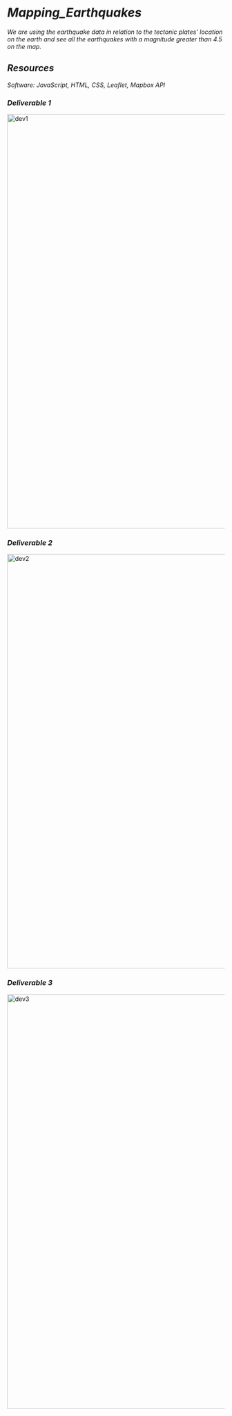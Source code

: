 # *Mapping_Earthquakes*

*We are using the earthquake data in relation to the tectonic plates’ location on the earth and see all the earthquakes with a magnitude greater than 4.5 on the map.*

## *Resources*

*Software: JavaScript, HTML, CSS, Leaflet, Mapbox API*

### *Deliverable 1*

<img width="960" alt="dev1" src="https://user-images.githubusercontent.com/89530570/153338147-c47627ac-18d7-4561-87aa-a29fd98869f5.png">

### *Deliverable 2* 

<img width="960" alt="dev2" src="https://user-images.githubusercontent.com/89530570/153338186-3b381b00-87e6-446f-b1cf-e75bcc043b95.png">

### *Deliverable 3*

<img width="960" alt="dev3" src="https://user-images.githubusercontent.com/89530570/153338228-5bc4c87d-bb8d-4fd3-a8f5-55ac0b96bcee.png">

